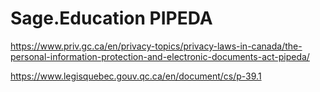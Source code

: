 # Sage.Education PIPEDA

https://www.priv.gc.ca/en/privacy-topics/privacy-laws-in-canada/the-personal-information-protection-and-electronic-documents-act-pipeda/

https://www.legisquebec.gouv.qc.ca/en/document/cs/p-39.1


